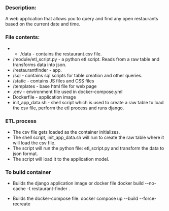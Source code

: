 
### Description:
A web application that allows you to query and find any open restaurants based on the current date and time.

### File contents:
* * /data - contains the restaurant.csv file.
* /module/etl_script.py - a python etl script. Reads from a raw table and transforms data into json.
* /restaurantfinder - app.
* /sql - contains sql scripts for table creation and other queries.
* /static - contains JS files and CSS files
* /templates - base html file for web page
* .env - environment file used in docker-compose.yml
* Dockerfile - application image
* init_app_data.sh - shell script which is used to create a raw table to load the csv file, perform the etl process and runs django.
  
### ETL process
* The csv file gets loaded as the container initializes.
* The shell script, init_app_data.sh will run to create the raw table where it will load the csv file.
* The script will run the python file: etl_script.py and transform the data to json format.
* The script will load it to the application model.


### To build container

* Builds the django application image or docker file
docker build --no-cache -t restaurant-finder . 

* Builds the docker-compose file.
docker compose up --build --force-recreate  